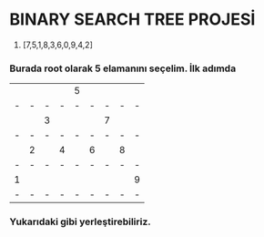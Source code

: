# BINARY SEARCH TREE PROJESİ

1. [7,5,1,8,3,6,0,9,4,2]

### Burada root olarak 5 elamanını seçelim. İlk adımda
| | | | | | | | | |
|-|-|-|-|-|-|-|-|-|
| | | | |5| | | | |
|-|-|-|-|-|-|-|-|-|
| | |3| | | |7| | |
|-|-|-|-|-|-|-|-|-|
| |2| |4| |6| |8| |
|-|-|-|-|-|-|-|-|-|
|1| | | | | | | |9|
|-|-|-|-|-|-|-|-|-|

### Yukarıdaki gibi yerleştirebiliriz.